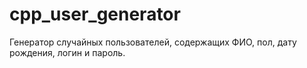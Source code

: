 # cpp_user_generator
Генератор случайных пользователей, содержащих ФИО, пол, дату рождения, логин и пароль.
